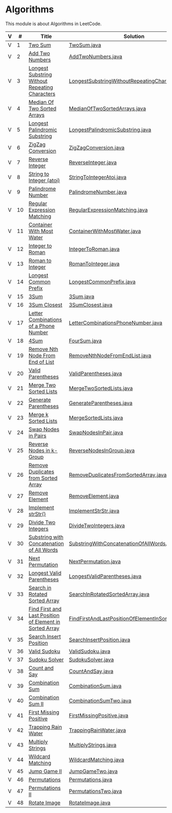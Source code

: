 # Algorithms

This module is about Algorithms in LeetCode. 

 V | #  | Title | Solution | Difficulty 
-- | --- | ----- | -------- | ---------- 
 V | 1   | [Two Sum][1-link] | [TwoSum.java][1-solution] | Easy
 V | 2   | [Add Two Numbers][2-link] | [AddTwoNumbers.java][2-solution] | Medium
 V | 3   | [Longest Substring Without Repeating Characters][3-link] | [LongestSubstringWithoutRepeatingCharacters.java][3-solution] | Medium
 V | 4   | [Median Of Two Sorted Arrays][4-link] | [MedianOfTwoSortedArrays.java][4-solution] | Hard
 V | 5   | [Longest Palindromic Substring][5-link] | [LongestPalindromicSubstring.java][5-solution] | Medium
 V | 6   | [ZigZag Conversion][6-link] | [ZigZagConversion.java][6-solution] | Medium
 V | 7   | [Reverse Integer][7-link] | [ReverseInteger.java][7-solution] | Easy
 V | 8   | [String to Integer (atoi)][8-link] | [StringToIntegerAtoi.java][8-solution] | Medium
 V | 9   | [Palindrome Number][9-link] | [PalindromeNumber.java][9-solution] | Easy
 V | 10  | [Regular Expression Matching][10-link] | [RegularExpressionMatching.java][10-solution] | Hard
 V | 11  | [Container With Most Water][11-link] | [ContainerWithMostWater.java][11-solution] | Medium
 V | 12  | [Integer to Roman][12-link] | [IntegerToRoman.java][12-solution] | Medium
 V | 13  | [Roman to Integer][13-link] | [RomanToInteger.java][13-solution] | Easy
 V | 14  | [Longest Common Prefix][14-link] | [LongestCommonPrefix.java][14-solution] | Easy
 V | 15  | [3Sum][15-link] | [3Sum.java][15-solution] | Medium
 V | 16  | [3Sum Closest][16-link] | [3SumClosest.java][16-solution] | Medium
 V | 17  | [Letter Combinations of a Phone Number][17-link] | [LetterCombinationsPhoneNumber.java][17-solution] | Medium
 V | 18  | [4Sum][18-link] | [FourSum.java][18-solution] | Medium
 V | 19  | [Remove Nth Node From End of List][19-link] | [RemoveNthNodeFromEndList.java][19-solution] | Medium
 V | 20  | [Valid Parentheses][20-link] | [ValidParentheses.java][20-solution] | Easy
 V | 21  | [Merge Two Sorted Lists][21-link] | [MergeTwoSortedLists.java][21-solution] | Easy
 V | 22  | [Generate Parentheses][22-link] | [GenerateParentheses.java][22-solution] | Medium
 V | 23  | [Merge k Sorted Lists][23-link] | [MergeSortedLists.java][23-solution] | Hard
 V | 24  | [Swap Nodes in Pairs][24-link] | [SwapNodesInPair.java][24-solution] | Medium
 V | 25  | [Reverse Nodes in k-Group][25-link] | [ReverseNodesInGroup.java][25-solution] | Hard
 V | 26  | [Remove Duplicates from Sorted Array][26-link] | [RemoveDuplicatesFromSortedArray.java][26-solution] | Easy
 V | 27  | [Remove Element][27-link] | [RemoveElement.java][27-solution] | Easy
 V | 28  | [Implement strStr()][28-link] | [ImplementStrStr.java][28-solution] | Easy
 V | 29  | [Divide Two Integers][29-link] | [DivideTwoIntegers.java][29-solution] | Medium
 V | 30  | [Substring with Concatenation of All Words][30-link] | [SubstringWithConcatenationOfAllWords.java][30-solution] | Hard 
 V | 31  | [Next Permutation][31-link] | [NextPermutation.java][31-solution] | Medium
 V | 32  | [Longest Valid Parentheses][32-link] | [LongestValidParentheses.java][32-solution] | Hard
 V | 33  | [Search in Rotated Sorted Array][33-link] | [SearchInRotatedSortedArray.java][33-solution] | Medium
 V | 34  | [Find First and Last Position of Element in Sorted Array][34-link] | [FindFirstAndLastPositionOfElementInSortedArray.java][34-solution] | Medium
 V | 35  | [Search Insert Position][35-link] | [SearchInsertPosition.java][35-solution] | Easy
 V | 36  | [Valid Sudoku][36-link] | [ValidSudoku.java][36-solution] | Medium  
 V | 37  | [Sudoku Solver][37-link] | [SudokuSolver.java][37-solution] | Hard  
 V | 38  | [Count and Say][38-link] | [CountAndSay.java][38-solution] | Easy  
 V | 39  | [Combination Sum][39-link] | [CombinationSum.java][39-solution] | Medium  
 V | 40  | [Combination Sum II][40-link] | [CombinationSumTwo.java][40-solution] | Medium
 V | 41  | [First Missing Positive][41-link] | [FirstMissingPositive.java][41-solution] | Hard  
 V | 42  | [Trapping Rain Water][42-link] | [TrappingRainWater.java][42-solution] | Hard  
 V | 43  | [Multiply Strings][43-link] | [MultiplyStrings.java][43-solution] | Medium
 V | 44  | [Wildcard Matching][44-link] | [WildcardMatching.java][44-solution] | Hard
 V | 45  | [Jump Game II][45-link] | [JumpGameTwo.java][45-solution] | Hard
 V | 46  | [Permutations][46-link] | [Permutations.java][46-solution] | Medium
 V | 47  | [Permutations II][47-link] | [PermutationsTwo.java][47-solution] | Medium
 V | 48  | [Rotate Image][48-link] | [RotateImage.java][48-solution] | Medium
 
  
[1-link]: https://leetcode.com/problems/two-sum/
[1-solution]: https://github.com/jsong00505/LeetCode/blob/master/Algorithms/src/main/java/easy/t/TwoSum.java
[2-link]: https://leetcode.com/problems/add-two-numbers/
[2-solution]: https://github.com/jsong00505/LeetCode/blob/master/Algorithms/src/main/java/medium/a/AddTwoNumbers.java
[3-link]: https://leetcode.com/problems/longest-substring-without-repeating-characters/
[3-solution]: https://github.com/jsong00505/LeetCode/blob/master/Algorithms/src/main/java/medium/l/LongestSubstringWithoutRepeatingCharacters.java
[4-link]: https://leetcode.com/problems/median-of-two-sorted-arrays/
[4-solution]: https://github.com/jsong00505/LeetCode/blob/master/Algorithms/src/main/java/hard/m/MedianOfTwoSortedArrays.java
[5-link]: https://leetcode.com/problems/longest-palindromic-substring/
[5-solution]: https://github.com/jsong00505/LeetCode/blob/master/Algorithms/src/main/java/medium/l/LongestPalindromicSubstring.java
[6-link]: https://leetcode.com/problems/zigzag-conversion/
[6-solution]: https://github.com/jsong00505/LeetCode/blob/master/Algorithms/src/main/java/medium/z/ZigZagConversion.java
[7-link]: https://leetcode.com/problems/reverse-integer/
[7-solution]: https://github.com/jsong00505/LeetCode/blob/master/Algorithms/src/main/java/easy/r/ReverseInteger.java
[8-link]: https://leetcode.com/problems/string-to-integer-atoi/
[8-solution]: https://github.com/jsong00505/LeetCode/blob/master/Algorithms/src/main/java/medium/s/StringToIntegerAtoi.java
[9-link]: https://leetcode.com/problems/palindrome-number/
[9-solution]: https://github.com/jsong00505/LeetCode/blob/master/Algorithms/src/main/java/easy/p/PalindromeNumber.java
[10-link]: https://leetcode.com/problems/regular-expression-matching/
[10-solution]: https://github.com/jsong00505/LeetCode/blob/master/Algorithms/src/main/java/hard/r/RegularExpressionMatching.java
[11-link]: https://leetcode.com/problems/container-with-most-water/
[11-solution]: https://github.com/jsong00505/LeetCode/blob/master/Algorithms/src/main/java/medium/c/ContainerWithMostWater.java
[12-link]: https://leetcode.com/problems/integer-to-roman/
[12-solution]: https://github.com/jsong00505/LeetCode/blob/master/Algorithms/src/main/java/medium/i/IntegerToRoman.java
[13-link]: https://leetcode.com/problems/roman-to-integer/
[13-solution]: https://github.com/jsong00505/LeetCode/blob/master/Algorithms/src/main/java/easy/r/RomanToInteger.java
[14-link]: https://leetcode.com/problems/longest-common-prefix/
[14-solution]: https://github.com/jsong00505/LeetCode/blob/master/Algorithms/src/main/java/easy/l/LongestCommonPrefix.java
[15-link]: https://leetcode.com/problems/3sum/
[15-solution]: https://github.com/jsong00505/LeetCode/blob/master/Algorithms/src/main/java/medium/t/ThreeSum.java
[16-link]: https://leetcode.com/problems/3sum-closest/
[16-solution]: https://github.com/jsong00505/LeetCode/blob/master/Algorithms/src/main/java/medium/t/ThreeSumClosest.java
[17-link]: https://leetcode.com/problems/letter-combinations-of-a-phone-number/
[17-solution]: https://github.com/jsong00505/LeetCode/blob/master/Algorithms/src/main/java/medium/l/LetterCombinationsPhoneNumber.java
[18-link]: https://leetcode.com/problems/4sum/
[18-solution]: https://github.com/jsong00505/LeetCode/blob/master/Algorithms/src/main/java/medium/f/FourSum.java
[19-link]: https://leetcode.com/problems/remove-nth-node-from-end-of-list/
[19-solution]: https://github.com/jsong00505/LeetCode/blob/master/Algorithms/src/main/java/medium/r/RemoveNthNodeFromEndList.java
[20-link]: https://leetcode.com/problems/valid-parentheses/
[20-solution]: https://github.com/jsong00505/LeetCode/blob/master/Algorithms/src/main/java/easy/v/ValidParentheses.java
[21-link]: https://leetcode.com/problems/merge-two-sorted-lists/
[21-solution]: https://github.com/jsong00505/LeetCode/blob/master/Algorithms/src/main/java/easy/m/MergeTwoSortedLists.java
[22-link]: https://leetcode.com/problems/generate-parentheses/
[22-solution]: https://github.com/jsong00505/LeetCode/blob/master/Algorithms/src/main/java/medium/g/GenerateParentheses.java
[23-link]: https://leetcode.com/problems/merge-k-sorted-lists/
[23-solution]: https://github.com/jsong00505/LeetCode/blob/master/Algorithms/src/main/java/hard/m/MergeSortedLists.java
[24-link]: https://leetcode.com/problems/swap-nodes-in-pairs/
[24-solution]: https://github.com/jsong00505/LeetCode/blob/master/Algorithms/src/main/java/medium/s/SwapNodesInPairs.java
[25-link]: https://leetcode.com/problems/reverse-nodes-in-k-group/
[25-solution]: https://github.com/jsong00505/LeetCode/blob/master/Algorithms/src/main/java/hard/r/ReverseNodesInGroup.java
[26-link]: https://leetcode.com/problems/remove-duplicates-from-sorted-array/
[26-solution]: https://github.com/jsong00505/LeetCode/blob/master/Algorithms/src/main/java/easy/r/RemoveDuplicatesFromSortedArray.java
[27-link]: https://leetcode.com/problems/remove-element/
[27-solution]: https://github.com/jsong00505/LeetCode/blob/master/Algorithms/src/main/java/easy/r/RemoveElement.java
[28-link]: https://leetcode.com/problems/implement-strstr/
[28-solution]: https://github.com/jsong00505/LeetCode/blob/master/Algorithms/src/main/java/easy/i/ImplementStrStr.java
[29-link]: https://leetcode.com/problems/divide-two-integers/
[29-solution]: https://github.com/jsong00505/LeetCode/blob/master/Algorithms/src/main/java/medium/d/DivideTwoIntegers.java
[30-link]: https://leetcode.com/problems/substring-with-concatenation-of-all-words/
[30-solution]: https://github.com/jsong00505/LeetCode/blob/master/Algorithms/src/main/java/hard/s/SubstringWithConcatenationOfAllWords.java
[31-link]: https://leetcode.com/problems/next-permutation/
[31-solution]: https://github.com/jsong00505/LeetCode/blob/master/Algorithms/src/main/java/medium/n/NextPermutation.java
[32-link]: https://leetcode.com/problems/longest-valid-parentheses/
[32-solution]: https://github.com/jsong00505/LeetCode/blob/master/Algorithms/src/main/java/hard/l/LongestValidParentheses.java
[33-link]: https://leetcode.com/problems/search-in-rotated-sorted-array/
[33-solution]: https://github.com/jsong00505/LeetCode/blob/master/Algorithms/src/main/java/medium/s/SearchInRotatedSortedArray.java
[34-link]: https://leetcode.com/problems/find-first-and-last-position-of-element-in-sorted-array/
[34-solution]: https://github.com/jsong00505/LeetCode/blob/master/Algorithms/src/main/java/medium/f/FindFirstAndLastPositionOfElementInSortedArray.java
[35-link]: https://leetcode.com/problems/search-insert-position/
[35-solution]: https://github.com/jsong00505/LeetCode/blob/master/Algorithms/src/main/java/easy/s/SearchInsertPosition.java
[36-link]: https://leetcode.com/problems/valid-sudoku/
[36-solution]: https://github.com/jsong00505/LeetCode/blob/master/Algorithms/src/main/java/medium/v/ValidSudoku.java
[37-link]: https://leetcode.com/problems/sudoku-solver/
[37-solution]: https://github.com/jsong00505/LeetCode/blob/master/Algorithms/src/main/java/hard/s/SudokuSolver.java
[38-link]: https://leetcode.com/problems/count-and-say/
[38-solution]: https://github.com/jsong00505/LeetCode/blob/master/Algorithms/src/main/java/easy/c/CountAndSay.java
[39-link]: https://leetcode.com/problems/combination-sum/
[39-solution]: https://github.com/jsong00505/LeetCode/blob/master/Algorithms/src/main/java/medium/c/CombinationSum.java
[40-link]: https://leetcode.com/problems/combination-sum-ii/
[40-solution]: https://github.com/jsong00505/LeetCode/blob/master/Algorithms/src/main/java/medium/c/CombinationSumTwo.java
[41-link]: https://leetcode.com/problems/first-missing-positive/
[41-solution]: https://github.com/jsong00505/LeetCode/blob/master/Algorithms/src/main/java/hard/f/FirstMissingPositive.java
[42-link]: https://leetcode.com/problems/trapping-rain-water/
[42-solution]: https://github.com/jsong00505/LeetCode/blob/master/Algorithms/src/main/java/hard/t/TrappingRainWater.java
[43-link]: https://leetcode.com/problems/multiply-strings/
[43-solution]: https://github.com/jsong00505/LeetCode/blob/master/Algorithms/src/main/java/medium/m/MultiplyStrings.java
[44-link]: https://leetcode.com/problems/wildcard-matching/
[44-solution]: https://github.com/jsong00505/LeetCode/blob/master/Algorithms/src/main/java/hard/w/WildcardMatching.java
[45-link]: https://leetcode.com/problems/jump-game-ii/
[45-solution]: https://github.com/jsong00505/LeetCode/blob/master/Algorithms/src/main/java/hard/j/JumpGameTwo.java
[46-link]: https://leetcode.com/problems/permutations/
[46-solution]: https://github.com/jsong00505/LeetCode/blob/master/Algorithms/src/main/java/medium/p/Permutations.java
[47-link]: https://leetcode.com/problems/permutations-ii/
[47-solution]: https://github.com/jsong00505/LeetCode/blob/master/Algorithms/src/main/java/medium/p/PermutationsTwo.java
[48-link]: https://leetcode.com/problems/rotate-image/
[48-solution]: https://github.com/jsong00505/LeetCode/blob/master/Algorithms/src/main/java/medium/r/RotateImage.java





